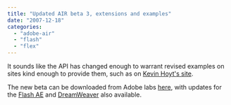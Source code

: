```yaml
---
title: "Updated AIR beta 3, extensions and examples"
date: "2007-12-18"
categories: 
  - "adobe-air"
  - "flash"
  - "flex"
---
```


It sounds like the API has changed enough to warrant revised examples on sites kind enough to provide them, such as on [Kevin Hoyt's site](http://blog.kevinhoyt.org/2007/12/18/samples-updated-for-air-beta-3/).

The new beta can be downloaded from Adobe labs [here](http://labs.adobe.com/downloads/air.html), with updates for the [Flash AE](http://labs.adobe.com/wiki/index.php/AIR:Flash_CS3_Professional_Update) and [DreamWeaver](http://labs.adobe.com/wiki/index.php/AIR:Dreamweaver_CS3_Extension) also available.
